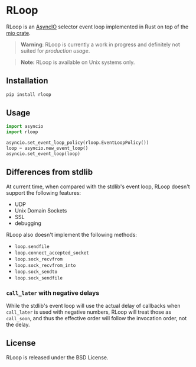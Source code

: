 # RLoop

RLoop is an [AsyncIO](https://docs.python.org/3/library/asyncio.html) selector event loop implemented in Rust on top of the [mio crate](https://github.com/tokio-rs/mio).

> **Warning**: RLoop is currently a work in progress and definitely not suited for *production usage*.

> **Note:** RLoop is available on Unix systems only.

## Installation

```bash
pip install rloop
```

## Usage

```python
import asyncio
import rloop

asyncio.set_event_loop_policy(rloop.EventLoopPolicy())
loop = asyncio.new_event_loop()
asyncio.set_event_loop(loop)
```

## Differences from stdlib

At current time, when compared with the stdlib's event loop, RLoop doesn't support the following features:

- UDP
- Unix Domain Sockets
- SSL
- debugging

RLoop also doesn't implement the following methods:

- `loop.sendfile`
- `loop.connect_accepted_socket`
- `loop.sock_recvfrom`
- `loop.sock_recvfrom_into`
- `loop.sock_sendto`
- `loop.sock_sendfile`

### `call_later` with negative delays

While the stdlib's event loop will use the actual delay of callbacks when `call_later` is used with negative numbers, RLoop will treat those as `call_soon`, and thus the effective order will follow the invocation order, not the delay.

## License

RLoop is released under the BSD License.

